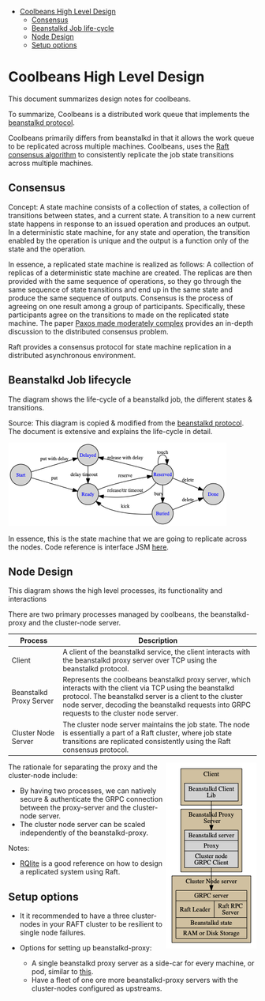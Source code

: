 - [Coolbeans High Level Design](#coolbeans-high-level-design)
    - [Consensus](#consensus)
    - [Beanstalkd Job life-cycle](#beanstalkd-job-lifecycle)
    - [Node Design](#node-design)
    - [Setup options](#setup-options)

Coolbeans High Level Design
===========================

This document summarizes design notes for coolbeans. 

To summarize, Coolbeans is a distributed work queue that implements the [beanstalkd protocol](https://github.com/beanstalkd/beanstalkd/blob/master/doc/protocol.txt). 

Coolbeans primarily differs from beanstalkd in that it allows the work queue to be replicated across multiple machines. Coolbeans, uses the [Raft consensus algorithm](https://raft.github.io/) to consistently replicate the job state transitions across multiple machines.  

Consensus
---------

Concept: A state machine consists of a collection of states, a collection of transitions between states, and a current state. A transition to a new current state happens in response to an issued operation and produces an output. In a deterministic state machine, for any state and operation, the transition enabled by the operation is unique and the output is a function only of the state and the operation. 

In essence, a replicated state machine is realized as follows: A collection of replicas of a deterministic state machine are created. The replicas are then provided with the same sequence of operations, so they go through the same sequence of state transitions and end up in the same state and produce the same sequence of outputs. Consensus is the process of agreeing on one result among a group of participants. Specifically, these participants agree on the transitions to made on the replicated state machine. The paper [Paxos made moderately complex](http://www.cs.cornell.edu/courses/cs7412/2011sp/paxos.pdf) provides an in-depth discussion to the distributed consensus problem. 

Raft provides a consensus protocol for state machine replication in a distributed asynchronous environment.

Beanstalkd Job lifecycle
------------------------

The diagram  shows the life-cycle of a beanstalkd job, the different states & transitions. 

Source: This diagram is copied & modified from the [beanstalkd protocol](https://github.com/beanstalkd/beanstalkd/blob/master/doc/protocol.txt). The document is extensive and explains the life-cycle in detail.

![beanstalkd lifecycle](beanstalkd_lifecycle.png)

In essence, this is the state machine that we are going to replicate across the nodes. Code reference is interface JSM [here](../state/state.go).


Node Design
-----------

This diagram shows the high level processes, its functionality and interactions

There are two primary processes managed by coolbeans, the beanstalkd-proxy and the cluster-node server.

| Process                   | Description  |
|---------------------------|--------------|
| Client                    | A client of the beanstalkd service, the client interacts with the beanstalkd proxy server over TCP using the beanstalkd protocol.  |
| Beanstalkd Proxy Server | Represents the coolbeans beanstalkd proxy server, which interacts with the client via TCP using the beanstalkd protocol. The beanstalkd server is a client to the cluster node server, decoding the beanstalkd requests into GRPC requests to the cluster node server. |
| Cluster Node Server       | The cluster node server maintains the job state. The node is essentially a part of a Raft cluster, where job state transitions are replicated consistently using the Raft consensus protocol. |

<img src="arch.png" align=right  >

The rationale for separating the proxy and the cluster-node include:

- By having two processes, we can natively secure & authenticate the GRPC connection between the proxy-server and the cluster-node server. 
- The cluster node server can be scaled independently of the beanstalkd-proxy. 

Notes: 

- [RQlite](https://github.com/rqlite/rqlite/blob/master/DOC/DESIGN.md) is a good reference on how to design a replicated system using Raft.

Setup options
-------------
- It it recommended to have a three cluster-nodes in your RAFT cluster to be resilient to  single node failures. 

- Options for setting up beanstalkd-proxy:
    - A single beanstalkd proxy server as a side-car for every machine, or pod, similar to [this](https://cloud.google.com/sql/docs/mysql/sql-proxy). 
    - Have a fleet of one ore more beanstalkd-proxy servers with the cluster-nodes configured as upstreams.





